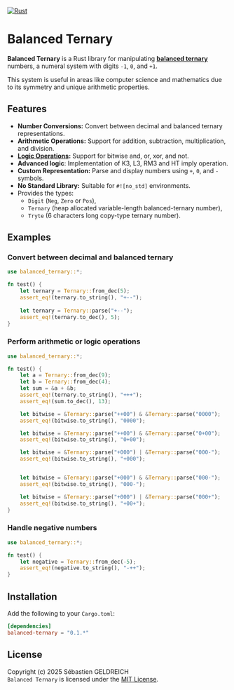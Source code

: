 [![Rust](https://github.com/Trehinos/balanced-ternary/actions/workflows/rust.yml/badge.svg)](https://github.com/Trehinos/balanced-ternary/actions/workflows/rust.yml)

# Balanced Ternary

**Balanced Ternary** is a Rust library for manipulating **[balanced ternary](https://en.wikipedia.org/wiki/Balanced_ternary)** numbers, a numeral system with digits `-1`,
`0`, and `+1`. 

This system is useful in areas like computer science and mathematics due to its symmetry and unique arithmetic properties.

## Features

- **Number Conversions:** Convert between decimal and balanced ternary representations.
- **Arithmetic Operations:** Support for addition, subtraction, multiplication, and division.
- **[Logic Operations](https://en.wikipedia.org/wiki/Three-valued_logic):** Support for bitwise and, or, xor, and not.
- **Advanced logic**: Implementation of K3, L3, RM3 and HT imply operation.
- **Custom Representation:** Parse and display numbers using `+`, `0`, and `-` symbols.
- **No Standard Library:** Suitable for `#![no_std]` environments.
- Provides the types:
  - `Digit` (`Neg`, `Zero` or `Pos`),
  - `Ternary` (heap allocated variable-length balanced-ternary number),
  - `Tryte` (6 characters long copy-type ternary number).

## Examples

### Convert between decimal and balanced ternary

```rust
use balanced_ternary::*;

fn test() {
    let ternary = Ternary::from_dec(5);
    assert_eq!(ternary.to_string(), "+--");
    
    let ternary = Ternary::parse("+--");
    assert_eq!(ternary.to_dec(), 5);
}
```

### Perform arithmetic or logic operations

```rust
use balanced_ternary::*;

fn test() {
    let a = Ternary::from_dec(9);
    let b = Ternary::from_dec(4);
    let sum = &a + &b;
    assert_eq!(ternary.to_string(), "+++");
    assert_eq!(sum.to_dec(), 13);

    let bitwise = &Ternary::parse("++00") & &Ternary::parse("0000");
    assert_eq!(bitwise.to_string(), "0000");

    let bitwise = &Ternary::parse("++00") & &Ternary::parse("0+00");
    assert_eq!(bitwise.to_string(), "0+00");

    let bitwise = &Ternary::parse("+000") | &Ternary::parse("000-");
    assert_eq!(bitwise.to_string(), "+000");


    let bitwise = &Ternary::parse("+000") & &Ternary::parse("000-");
    assert_eq!(bitwise.to_string(), "000-");

    let bitwise = &Ternary::parse("+000") | &Ternary::parse("000+");
    assert_eq!(bitwise.to_string(), "+00+");
}
```

### Handle negative numbers

```rust
use balanced_ternary::*;

fn test() {
    let negative = Ternary::from_dec(-5);
    assert_eq!(negative.to_string(), "-++");
}
```

## Installation
Add the following to your `Cargo.toml`:

```toml
[dependencies]
balanced-ternary = "0.1.*"
```

## License
Copyright (c) 2025 Sébastien GELDREICH  
`Balanced Ternary` is licensed under the [MIT License](LICENSE).
